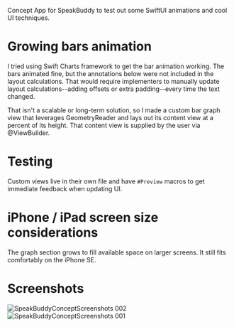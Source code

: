 Concept App for SpeakBuddy to test out some SwiftUI animations and cool UI techniques.

# Growing bars animation

I tried using Swift Charts framework to get the bar animation working. The bars animated fine, but the annotations below were not included in the layout calculations. That would require implementers to manually update layout calculations--adding offsets or extra padding--every time the text changed.

That isn't a scalable or long-term solution, so I made a custom bar graph view that leverages GeometryReader and lays out its content view at a percent of its height. That content view is supplied by the user via @ViewBuilder.

# Testing

Custom views live in their own file and have `#Preview` macros to get immediate feedback when updating UI.

#  iPhone / iPad screen size considerations

The graph section grows to fill available space on larger screens. It still fits comfortably on the iPhone SE.

# Screenshots

![SpeakBuddyConceptScreenshots 002](https://github.com/MartinJNash/SpeakBuddyConcept/assets/1054936/ff084554-5128-434f-8eda-e3d08f037af2)
![SpeakBuddyConceptScreenshots 001](https://github.com/MartinJNash/SpeakBuddyConcept/assets/1054936/db362102-797b-441d-ad52-33d4468da0db)
